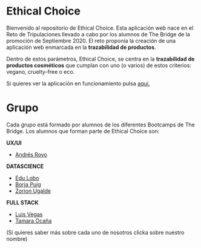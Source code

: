 # Ethical Choice

Bienvenido al repositorio de Ethical Choice. 
Esta aplicación web nace en el Reto de Tripulaciones llevado a cabo por los alumnos de
The Bridge de la promoción de Septiembre 2020. El reto proponía la creación de una aplicación web enmarcada en la **trazabilidad de productos**. 

Dentro de estos parámetros, Ethical Choice, se centra en la **trazabilidad de productos cosméticos** que cumplan con uno (o varios) de estos criterios: vegano, cruelty-free o eco.

Si quieres ver la aplicación en funcionamiento pulsa [aquí.](https://drive.google.com/file/d/1efoCRB1lzYwWuFLCUW6IJJLtP9kB7QBk/view?usp=sharing)



# Grupo

Cada grupo está formado por alumnos de los diferentes Bootcamps de The Bridge. 
Los alumnos que forman parte de Ethical Choice son:

**UX/UI**
 - [Andrés Royo](https://www.linkedin.com/in/andresroyo/)

**DATASCIENCE**

 - [Edu Lobo](https://www.linkedin.com/in/eduardo-lobo-29b023197/) 
 - [Borja Puig](https://www.linkedin.com/in/borja-puig-de-la-bellacasa-5512bb124/) 
 - [Zorion Ugalde](https://www.linkedin.com/in/zorion-ugalde-zarraga/)

**FULL STACK**

 - [Luis Vegas](https://www.linkedin.com/in/luis-vegas-menchero/)
 - [Tamara Ocaña](https://www.linkedin.com/in/tamaraomontellano/)

(Si quieres saber más sobre cada uno de nosotros clicka sobre nuestro nombre)
